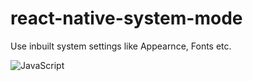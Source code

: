 # react-native-system-mode

Use inbuilt system settings like Appearnce, Fonts etc.

<img align="left" alt="JavaScript" src="https://drive.google.com/file/d/1JztT_epapqh-jssM_y_oJHCnMRR1ajgV/view?usp=share_link" />
